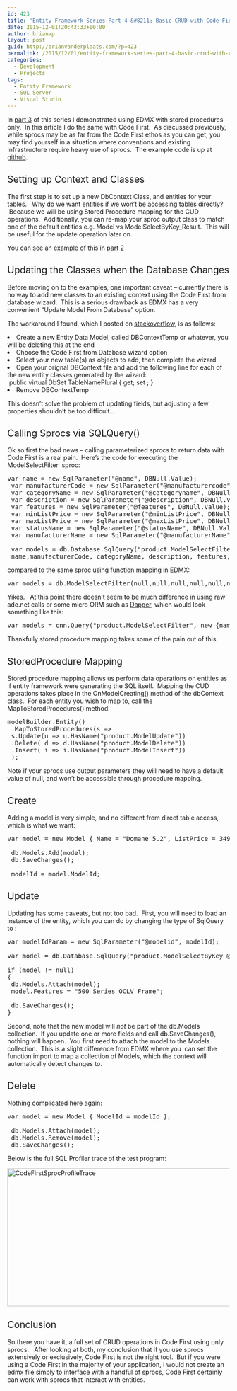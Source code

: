 ```yaml
---
id: 423
title: 'Entity Framework Series Part 4 &#8211; Basic CRUD with Code First + Sprocs'
date: 2015-12-01T20:43:33+00:00
author: brianvp
layout: post
guid: http://brianvanderplaats.com/?p=423
permalink: /2015/12/01/entity-framework-series-part-4-basic-crud-with-code-first-sprocs/
categories:
  - Development
  - Projects
tags:
  - Entity Framework
  - SQL Server
  - Visual Studio
---
```

<span style="font-weight: 400;">In </span>[<span style="font-weight: 400;">part 3</span>](http://brianvanderplaats.com/2015/11/11/entity-framework-series-part-3-basic-crud-with-edmx-sprocs/) <span style="font-weight: 400;">of this series I demonstrated using EDMX with stored procedures only.  In this article I do the same with Code First.  As discussed previously, while sprocs may be as far from the Code First ethos as you can get, you may find yourself in a situation where conventions and existing infrastructure require heavy use of sprocs.  The example code is up at <a href="https://github.com/brianvp/entityframework-examples/tree/master/EDMXBasicCRUDSprocs">github</a>.  </span>

## <span style="font-weight: 400;">Setting up Context and Classes</span>

<span style="font-weight: 400;">The first step is to set up a new DbContext Class, and entities for your tables.   Why do we want entities if we won’t be accessing tables directly?  Because we will be using Stored Procedure mapping for the CUD operations.  Additionally, you can re-map your sproc output class to match one of the default entities e.g. Model vs ModelSelectByKey_Result.  This will be useful for the update operation later on.  </span>

<span style="font-weight: 400;">You can see an example of this in </span>[<span style="font-weight: 400;">part 2</span>](http://brianvanderplaats.com/2015/10/27/entity-framework-series-part-2-basic-crud-with-code-first/)

## <span style="font-weight: 400;">Updating the Classes when the Database Changes</span>

<span style="font-weight: 400;">Before moving on to the examples, one important caveat &#8211; currently there is no way to add new classes to an existing context using the Code First from database wizard.  This is a serious drawback as EDMX has a very convenient “Update Model From Database” option.   </span>

<span style="font-weight: 400;">The workaround I found, which I posted on </span>[<span style="font-weight: 400;">stackoverflow</span>](http://stackoverflow.com/questions/22637350/how-to-synch-model-after-using-code-first-from-database-using-entity-framework-6)<span style="font-weight: 400;">, is as follows:</span>

<li style="font-weight: 400;">
  <span style="font-weight: 400;">Create a new Entity Data Model, called DBContextTemp or whatever, you will be deleting this at the end</span>
</li>
<li style="font-weight: 400;">
  <span style="font-weight: 400;">Choose the Code First from Database wizard option</span>
</li>
<li style="font-weight: 400;">
  <span style="font-weight: 400;">Select your new table(s) as objects to add, then complete the wizard</span>
</li>
<li style="font-weight: 400;">
  <span style="font-weight: 400;">Open your orignal DBContext file and add the following line for each of the new entity classes generated by the wizard:</span><span style="font-weight: 400;"><br /> </span><span style="font-weight: 400;">  public virtual DbSet<TableName> TableNamePlural { get; set ; }</span>
</li>
<li style="font-weight: 400;">
  <span style="font-weight: 400;">Remove DBContextTemp</span>
</li>

<span style="font-weight: 400;">This doesn&#8217;t solve the problem of updating fields, but adjusting a few properties shouldn&#8217;t be too difficult&#8230;</span>

## <span style="font-weight: 400;">Calling Sprocs via SQLQuery()</span>

<span style="font-weight: 400;">Ok so first the bad news &#8211; calling parameterized sprocs to return data with Code First is a real pain.  Here’s the code for executing the ModelSelectFilter  sproc:</span>

<pre class="brush: csharp; title: ; notranslate" title="">var name = new SqlParameter("@name", DBNull.Value);
 var manufacturerCode = new SqlParameter("@manufacturercode", DBNull.Value);
 var categoryName = new SqlParameter("@categoryname", DBNull.Value);
 var description = new SqlParameter("@description", DBNull.Value);
 var features = new SqlParameter("@features", DBNull.Value);
 var minListPrice = new SqlParameter("@minListPrice", DBNull.Value);
 var maxListPrice = new SqlParameter("@maxListPrice", DBNull.Value);
 var statusName = new SqlParameter("@statusName", DBNull.Value);
 var manufacturerName = new SqlParameter("@manufacturerName", DBNull.Value);

 var models = db.Database.SqlQuery<ModelSelectFilter_Result>("product.ModelSelectFilter @name, @manufacturercode, @categoryname,@description,@features,@minListPrice,@maxListPrice,@statusName, @manufacturerName", 
 name,manufacturerCode, categoryName, description, features, minListPrice,maxListPrice,statusName,manufacturerName).ToList();
</pre>

<span style="font-weight: 400;">compared to the same sproc using function mapping in EDMX:</span>

<pre class="brush: csharp; title: ; notranslate" title="">var models = db.ModelSelectFilter(null,null,null,null,null,null,null,null,null);
</pre>

<span style="font-weight: 400;">Yikes.   At this point there doesn’t seem to be much difference in using raw ado.net calls or some micro ORM such as </span>[<span style="font-weight: 400;">Dapper</span>](https://github.com/StackExchange/dapper-dot-net)<span style="font-weight: 400;">, which would look something like this:</span>

<pre class="brush: csharp; title: ; notranslate" title="">var models = cnn.Query<Model>("product.ModelSelectFilter", new {name = null, manufacturerCode = null, categoryName = null, description = null, features = null, minListPrice = null, maxListPrice = null, statusName=null,manufacturerName=null }, commandType:CommandType.StoredProcedure ).ToList();
</pre>

<span style="font-weight: 400;">Thankfully stored procedure mapping takes some of the pain out of this.</span>

## <span style="font-weight: 400;">StoredProcedure Mapping</span>

Stored procedure mapping allows us perform data operations on entities as if entity framework were generating the SQL itself.  <span style="font-weight: 400;">Mapping the CUD operations takes place in the OnModelCreating() method of the dbContext class.  For each entity you wish to map to, call the MapToStoredProcedures() method:</span>

<pre class="brush: csharp; title: ; notranslate" title="">modelBuilder.Entity<Model>()
 .MapToStoredProcedures(s =>
 s.Update(u => u.HasName("product.ModelUpdate"))
 .Delete( d => d.HasName("product.ModelDelete"))
 .Insert( i => i.HasName("product.ModelInsert"))
 );
</pre>

<span style="font-weight: 400;">Note if your sprocs use output parameters they will need to have a default value of null, and won&#8217;t be accessible through procedure mapping.  </span>

## <span style="font-weight: 400;">Create</span>

<span style="font-weight: 400;">Adding a model is very simple, and no different from direct table access, which is what we want:</span>

<pre class="brush: csharp; title: ; notranslate" title="">var model = new Model { Name = "Domane 5.2", ListPrice = 3499.99m };

 db.Models.Add(model);
 db.SaveChanges();

 modelId = model.ModelId;
</pre>

## <span style="font-weight: 400;">Update</span>

<span style="font-weight: 400;">Updating has some caveats, but not too bad.  First, you will need to load an instance of the entity, which you can do by changing the type of SqlQuery to <Model>:</span>

<pre class="brush: csharp; title: ; notranslate" title="">var modelIdParam = new SqlParameter("@modelid", modelId);

var model = db.Database.SqlQuery<Model>("product.ModelSelectByKey @modelid", modelIdParam).SingleOrDefault();

if (model != null)
{
 db.Models.Attach(model);
 model.Features = "500 Series OCLV Frame";

 db.SaveChanges();
}
</pre>

<span style="font-weight: 400;">Second, note that the new model will *not* be part of the db.Models collection.  If you update one or more fields and call db.SaveChanges(), nothing will happen.  You first need to attach the model to the Models collection.  This is a slight difference from EDMX where you  can set the function import to map a collection of Models, which the context will automatically detect changes to. </span>

## <span style="font-weight: 400;">Delete</span>

<span style="font-weight: 400;">Nothing complicated here again:</span>

<pre class="brush: csharp; title: ; notranslate" title="">var model = new Model { ModelId = modelId };

 db.Models.Attach(model);
 db.Models.Remove(model);
 db.SaveChanges();
</pre>

<span style="font-weight: 400;">Below is the full SQL Profiler trace of the test program:</span>

[<img class="alignnone size-full wp-image-428" src="http://brianvanderplaats.com/wp-content/uploads/2015/12/CodeFirstSprocProfileTrace.png" alt="CodeFirstSprocProfileTrace" width="889" height="312" />](http://brianvanderplaats.com/wp-content/uploads/2015/12/CodeFirstSprocProfileTrace.png)

## <span style="font-weight: 400;">Conclusion</span>

<span style="font-weight: 400;">So there you have it, a full set of CRUD operations in Code First using only sprocs.   After looking at both, my conclusion that if you use sprocs extensively or exclusively, Code First is not the right tool.  But if you were using a Code First in the majority of your application, I would not create an edmx file simply to interface with a handful of sprocs, Code First certainly can work with sprocs that interact with entities. </span>